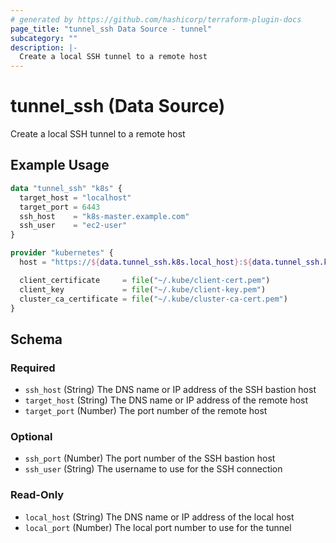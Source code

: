 ```yaml
---
# generated by https://github.com/hashicorp/terraform-plugin-docs
page_title: "tunnel_ssh Data Source - tunnel"
subcategory: ""
description: |-
  Create a local SSH tunnel to a remote host
---
```


# tunnel_ssh (Data Source)

Create a local SSH tunnel to a remote host

## Example Usage

```terraform
data "tunnel_ssh" "k8s" {
  target_host = "localhost"
  target_port = 6443
  ssh_host    = "k8s-master.example.com"
  ssh_user    = "ec2-user"
}

provider "kubernetes" {
  host = "https://${data.tunnel_ssh.k8s.local_host}:${data.tunnel_ssh.k8s.local_port}"

  client_certificate     = file("~/.kube/client-cert.pem")
  client_key             = file("~/.kube/client-key.pem")
  cluster_ca_certificate = file("~/.kube/cluster-ca-cert.pem")
}
```

<!-- schema generated by tfplugindocs -->
## Schema

### Required

- `ssh_host` (String) The DNS name or IP address of the SSH bastion host
- `target_host` (String) The DNS name or IP address of the remote host
- `target_port` (Number) The port number of the remote host

### Optional

- `ssh_port` (Number) The port number of the SSH bastion host
- `ssh_user` (String) The username to use for the SSH connection

### Read-Only

- `local_host` (String) The DNS name or IP address of the local host
- `local_port` (Number) The local port number to use for the tunnel

